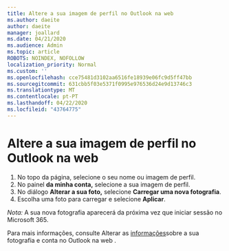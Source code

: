 ```yaml
---
title: Altere a sua imagem de perfil no Outlook na web
ms.author: daeite
author: daeite
manager: joallard
ms.date: 04/21/2020
ms.audience: Admin
ms.topic: article
ROBOTS: NOINDEX, NOFOLLOW
localization_priority: Normal
ms.custom: ''
ms.openlocfilehash: cce75481d3102aa6516fe18939e06fc9d5ff47bb
ms.sourcegitcommit: 631cbb5f03e5371f0995e976536d24e9d13746c3
ms.translationtype: MT
ms.contentlocale: pt-PT
ms.lasthandoff: 04/22/2020
ms.locfileid: "43764775"
---
```

# <a name="change-your-profile-picture-in-outlook-on-the-web"></a>Altere a sua imagem de perfil no Outlook na web

1. No topo da página, selecione o seu nome ou imagem de perfil.
1. No painel **da minha conta,** selecione a sua imagem de perfil.
1. No diálogo **Alterar a sua foto,** selecione **Carregar uma nova fotografia**.
1. Escolha uma foto para carregar e selecione **Aplicar**.

*Nota:* A sua nova fotografia aparecerá da próxima vez que iniciar sessão no Microsoft 365.

Para mais informações, consulte Alterar as [informações](https://support.office.com/article/b2dbb289-851d-4bed-93c3-3e136f5659ec)sobre a sua fotografia e conta no Outlook na web .